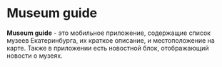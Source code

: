 # Museum guide

**Museum guide** - это мобильное приложение, содержащие список музеев  Екатеринбурга, их краткое описание, и местоположение на карте. Также в приложении есть новостной блок, отображающий новости о музеях.
